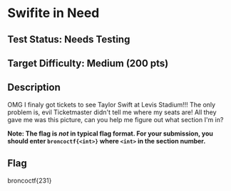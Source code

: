 # Swifite in Need

## Test Status: Needs Testing

## Target Difficulty: Medium (200 pts)

## Description

OMG I finaly got tickets to see Taylor Swift at Levis Stadium!!! The only problem is, evil Ticketmaster didn't tell me where my seats are! All they gave me was this picture, can you help me figure out what section I'm in?

__Note: The flag is *not* in typical flag format. For your submission, you should enter `broncoctf{<int>}` where `<int>` in the section number.__

## Flag

broncoctf{231}